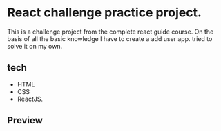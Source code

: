 # React challenge practice project.

This is a challenge project from the complete react guide course. On the basis of all the basic knowledge I have to create a add user app. tried to solve it on my own.

## tech

- HTML
- CSS
- ReactJS.

## Preview
